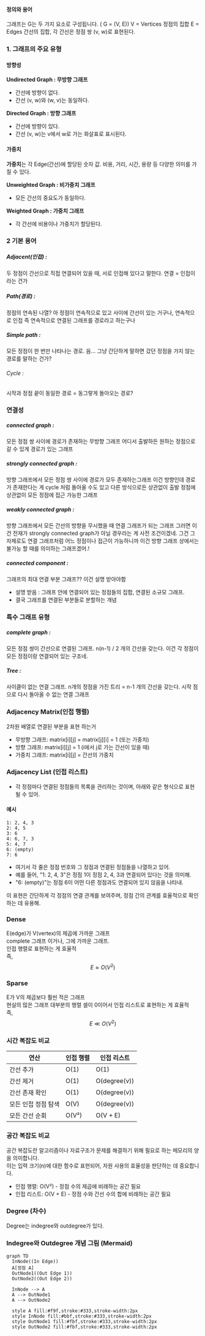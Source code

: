 #### 정의와 용어
그래프는 G는 두 가지 요소로 구성됩니다. \( G = (V, E)\)
V = Vertices 정점의 집합
E = Edges 간선의 집합, 각 간선은 정점 쌍 (v, w)로 표현된다.

### 1. 그래프의 주요 유형
#### 방향성
**Undirected Graph : 무방향 그래프**
- 간선에 방향이 없다.
- 간선 (v, w)와 (w, v)는 동일하다.

**Directed Graph : 방향 그래프**
- 간선에 방향이 있다.
- 간선 (v, w)는 v에서 w로 가는 화살표로 표시된다.

#### 가중치
**가중치**는 각 Edge(간선)에 할당된 숫자 값. 비용, 거리, 시간, 용량 등 다양한 의미를 가질 수 있다.

**Unweighted Graph : 비가중치 그래프**
- 모든 간선의 중요도가 동일하다.

**Weighted Graph : 가중치 그래프**
- 각 간선에 비용이나 가중치가 할당된다.

### 2 기본 용어
##### Adjacent(인접) : 
두 정점이 간선으로 직접 연결되어 있을 때, 서로 인접해 있다고 말한다.
연결 = 인접이라는 건가

##### Path(경로) : 
정점의 연속된 나열? 
아 정점이 연속적으로 있고 사이에 간선이 있는 거구나, 연속적으로 인접 즉 연속적으로 연결된 그래프를 경로라고 하는구나

##### Simple path : 
모든 정점이 한 번만 나타나는 경로.
음... 그냥 간단하게 말하면 갔던 정점을 가지 않는 경로를 말하는 건가?

###### Cycle : 
시작과 정점 끝이 동일한 경로 = 동그랗게 돌아오는 경로?

### 연결성
##### connected graph : 
모든 정점 쌍 사이에 경로가 존재하는 무방향 그래프
어디서 출발하든 원하는 정점으로 갈 수 있게 경로가 있는 그래프

##### strongly connected graph : 
방향 그래프에서 모든 정점 쌍 사이에 경로가 모두 존재하는그래프
이건 방향인데 경로가 존재한다는 게 cycle 처럼 돌아올 수도 있고 다른 방식으로든 상관없이 출발 정점에 상관없이 모든 정점에 접근 가능한 그래프

##### weakly connected graph :
방향 그래프에서 모든 간선의 방향을 무시했을 때 연결 그래프가 되는 그래프
그러면 이건 전재가 strongly connected graph가 아닐 경우라는 게 사전 조건이겠네. 그건 그 자체로도 연결 그래프처럼 어느 정점이나 접근이 가능하니까 이건 방향 그래프 상에서는 불가능 할 때를 의미하는 그래프겠어.!

##### connected component : 
그래프의 최대 연결 부분 그래프?? 이건 설명 받아야함
- 설명 받음 : 그래프 안에 연결되어 있는 정점들의 집합, 연결된 소규모 그래프.
- 결국 그래프를 연결된 부분들로 분할하는 개념

### 특수 그래프 유형
##### complete graph : 
모든 정점 쌍이 간선으로 연결된 그래프. n(n-1) / 2 개의 간선을 갖는다.
이건 각 정점이 모든 정점이랑 연결되어 있는 구조네.

##### Tree : 
사이클이 없는 연결 그래프. n개의 정점을 가진 트리 = n-1 개의 간선을 갖는다.
시작 점으로 다시 돌아올 수 없는 연결 그래프

### Adjacency Matrix(인접 행렬)
2차원 배열로 연결된 부분을 표현 하는거
- 무방향 그래프: matrix[i][j] = matrix[j][i] = 1 (또는 가중치)
- 방향 그래프: matrix[i][j] = 1 (i에서 j로 가는 간선이 있을 때)
- 가중치 그래프: matrix[i][j] = 간선의 가중치

### Adjacency List (인접 리스트)
- 각 정점마다 연결된 정점들의 목록을 관리하는 것이며, 아래와 같은 형식으로 표현될 수 있어.

#### 예시
```
1: 2, 4, 3  
2: 4, 5  
3: 6  
4: 6, 7, 3  
5: 4, 7  
6: (empty)  
7: 6  
```

- 여기서 각 줄은 정점 번호와 그 정점과 연결된 정점들을 나열하고 있어.  
- 예를 들어, "1: 2, 4, 3"은 정점 1이 정점 2, 4, 3과 연결되어 있다는 것을 의미해.  
- "6: (empty)"는 정점 6이 어떤 다른 정점과도 연결되어 있지 않음을 나타내.

이 표현은 간단하게 각 정점의 연결 관계를 보여주며, 정점 간의 관계를 효율적으로 확인하는 데 유용해.

### Dense
E(edge)가 V(vertex)의 제곱에 가까운 그래프  
complete 그래프 이거나, 그에 가까운 그래프.  
인접 행렬로 표현하는 게 효율적  
즉,  
$$
E \approx O(V^2)
$$

### Sparse
E가 V의 제곱보다 훨씬 적은 그래프  
현실의 많은 그래프 대부분의 행렬 셀이 0이어서 인접 리스트로 표현하는 게 효율적  
즉,  
$$
E \ll O(V^2)
$$

### 시간 복잡도 비교

|연산|인접 행렬|인접 리스트|
|---|---|---|
|간선 추가|O(1)|O(1)|
|간선 제거|O(1)|O(degree(v))|
|간선 존재 확인|O(1)|O(degree(v))|
|모든 인접 정점 탐색|O(V)|O(degree(v))|
|모든 간선 순회|O(V²)|O(V + E)|

### 공간 복잡도 비교
공간 복잡도란 알고리즘이나 자료구조가 문제를 해결하기 위해 필요로 하는 메모리의 양을 의미합니다.  
이는 입력 크기(n)에 대한 함수로 표현되어, 자원 사용의 효율성을 판단하는 데 중요합니다.

- 인접 행렬: O(V²) - 정점 수의 제곱에 비례하는 공간 필요  
- 인접 리스트: O(V + E) - 정점 수와 간선 수의 합에 비례하는 공간 필요

### Degree (차수)
Degree는 indegree와 outdegree가 있다.

### Indegree와 Outdegree 개념 그림 (Mermaid)

```mermaid
graph TD
  InNode((In Edge))
  A[정점 A]
  OutNode1((Out Edge 1))
  OutNode2((Out Edge 2))

  InNode --> A
  A --> OutNode1
  A --> OutNode2

  style A fill:#f9f,stroke:#333,stroke-width:2px
  style InNode fill:#bbf,stroke:#333,stroke-width:2px
  style OutNode1 fill:#fbf,stroke:#333,stroke-width:2px
  style OutNode2 fill:#fbf,stroke:#333,stroke-width:2px
```


```